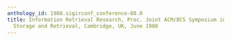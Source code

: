 ```yaml
---
anthology_id: 1980.sigirconf_conference-80.0
title: Information Retrieval Research, Proc. Joint ACM/BCS Symposium in Information
  Storage and Retrieval, Cambridge, UK, June 1980
---
```

